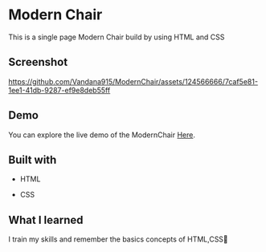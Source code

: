 
# Modern Chair
This is a single page Modern Chair build by using HTML and CSS

## Screenshot


https://github.com/Vandana915/ModernChair/assets/124566666/7caf5e81-1ee1-41db-9287-ef9e8deb55ff


## Demo
You can explore the live demo of the ModernChair [Here]( https://vandana915.github.io/ModernChair/).


##  Built with
* HTML
+ CSS


## What I learned
I train my skills and remember the basics concepts of HTML,CSS🙂
